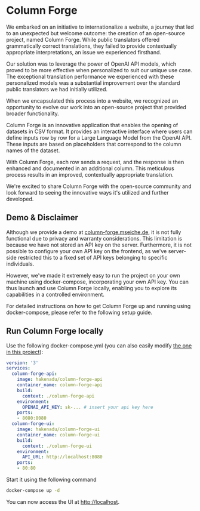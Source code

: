 # Column Forge
We embarked on an initiative to internationalize a website, a journey that led to an unexpected but welcome outcome: the creation of an open-source project, named Column Forge. While public translators offered grammatically correct translations, they failed to provide contextually appropriate interpretations, an issue we experienced firsthand.

Our solution was to leverage the power of OpenAI API models, which proved to be more effective when personalized to suit our unique use case. The exceptional translation performance we experienced with these personalized models was a substantial improvement over the standard public translators we had initially utilized.

When we encapsulated this process into a website, we recognized an opportunity to evolve our work into an open-source project that provided broader functionality.

Column Forge is an innovative application that enables the opening of datasets in CSV format. It provides an interactive interface where users can define inputs row by row for a Large Language Model from the OpenAI API. These inputs are based on placeholders that correspond to the column names of the dataset.

With Column Forge, each row sends a request, and the response is then enhanced and documented in an additional column. This meticulous process results in an improved, contextually appropriate translation.

We're excited to share Column Forge with the open-source community and look forward to seeing the innovative ways it's utilized and further developed.

## Demo & Disclaimer
Although we provide a demo at [column-forge.mseiche.de](https://column-forge.mseiche.de), it is not fully functional due to privacy and warranty considerations. This limitation is because we have not stored an API key on the server. Furthermore, it is not possible to configure your own API key on the frontend, as we've server-side restricted this to a fixed set of API keys belonging to specific individuals.

However, we've made it extremely easy to run the project on your own machine using docker-compose, incorporating your own API key. You can thus launch and use Column Forge locally, enabling you to explore its capabilities in a controlled environment.

For detailed instructions on how to get Column Forge up and running using docker-compose, please refer to the following setup guide.

## Run Column Forge locally
Use the following docker-compose.yml (you can also easily modify [the one in this project](docker-compose.yml)):

```yml
version: '3'
services:
  column-forge-api:
    image: hakenadu/column-forge-api
    container_name: column-forge-api
    build:
      context: ./column-forge-api
    environment:
      OPENAI_API_KEY: sk-... # insert your api key here
    ports:
    - 8080:8080
  column-forge-ui:
    image: hakenadu/column-forge-ui
    container_name: column-forge-ui
    build:
      context: ./column-forge-ui
    environment:
      API_URL: http://localhost:8080
    ports:
    - 80:80
```

Start it using the following command

```bash
docker-compose up -d
```

You can now access the UI at [http://localhost](http://localhost).